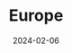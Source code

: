 ---
title: Europe
date: "2024-02-06" # album date, used for sorting (newest first).
description: Flowers from Keukenhof Garden
featured_image: "img/06512294-FB9F-4F03-AD2A-A4E1E8F24636.JPG" # (No need if use feature.jpg)
weight: 2 #  can be used to adjust sort order.
sort_by: Name # Exif.Date
sort_order: desc
---